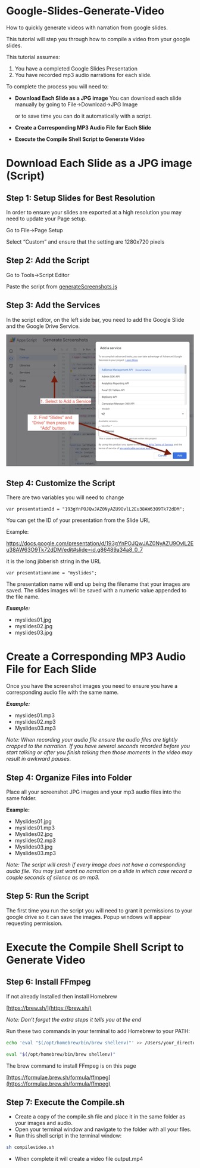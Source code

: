 # Google-Slides-Generate-Video
How to quickly generate videos with narration from google slides.

This tutorial will step you through how to compile a video from your google slides.  

This tutorial assumes:

1. You have a completed Google Slides Presentation
2. You have recorded mp3 audio narrations for each slide.

To complete the process you will need to:

* **Download Each Slide as a JPG image** 
You can download each slide manually by going to File->Download->JPG Image

    or to save time you can do it automatically with a script.

* **Create a Corresponding MP3 Audio File for Each Slide**
* **Execute the Compile Shell Script to Generate Video**


# Download Each Slide as a JPG image (Script)


## Step 1: Setup Slides for Best Resolution

In order to ensure your slides are exported at a high resolution you may need to update your Page setup.

Go to File->Page Setup

Select “Custom” and ensure that the setting are 1280x720 pixels


## Step 2: Add the Script

Go to Tools->Script Editor

Paste the script from [generateScreenshots.js](https://github.com/jazmy/Google-Slides-Generate-Video/blob/main/generateScreenshots.js)


## Step 3: Add the Services

In the script editor, on the left side bar, you need to add the Google Slide and the Google Drive Service.

![alt text](https://github.com/jazmy/Google-Slides-Generate-Video/blob/main/Adding_Services_Google_Scripts.jpg?raw=true)


## Step 4: Customize the Script

There are two variables you will need to change


```
var presentationId = "193gYnPOJQwJAZ0NyAZU9OvlL2Eu38AW63O9Tk72dDM";
```

You can get the ID of your presentation from the Slide URL

Example:

https://docs.google.com/presentation/d/193gYnPOJQwJAZ0NyAZU9OvlL2Eu38AW63O9Tk72dDM/edit#slide=id.g86489a34a8_0_7

it is the long jibberish string in the URL


```
var presentationname = "myslides";
```


The presentation name will end up being the filename that your images are saved. The slides images will be saved with a numeric value appended to the file name.

**_Example:_** 

* myslides01.jpg
* myslides02.jpg
* myslides03.jpg


# Create a Corresponding MP3 Audio File for Each Slide

Once you have the screenshot images you need to ensure you have a corresponding audio file with the same name.

**_Example:_** 

* myslides01.mp3
* myslides02.mp3
* Myslides03.mp3

_Note: When recording your audio file ensure the audio files are tightly cropped to the narration. If you have several seconds recorded before you start talking or after you finish talking then those moments in the video may result in awkward pauses._


## Step 4: Organize Files into Folder

Place all your screenshot JPG images and your mp3 audio files into the same folder.

**Example:**

* Myslides01.jpg
* myslides01.mp3
* Myslides02.jpg
* myslides02.mp3
* Myslides03.jpg
* Myslides03.mp3

_Note: The script will crash if every image does not have a corresponding audio file. You may just want no narration on a slide in which case record a couple seconds of silence as an mp3._


## Step 5: Run the Script

The first time you run the script you will need to grant it permissions to your google drive so it can save the images. Popup windows will appear requesting permission.


# Execute the Compile Shell Script to Generate Video


## Step 6: Install FFmpeg

If not already Installed then install Homebrew

[https://brew.sh/](https://brew.sh/)

_Note: Don’t forget the extra steps it tells you at the end_

Run these two commands in your terminal to add Homebrew to your PATH:

```sh
echo 'eval "$(/opt/homebrew/bin/brew shellenv)"' >> /Users/your_directory/.zprofile
```

```sh
eval "$(/opt/homebrew/bin/brew shellenv)"
```

The brew command to install FFmpeg is on this page

[https://formulae.brew.sh/formula/ffmpeg](https://formulae.brew.sh/formula/ffmpeg)


## Step 7: Execute the Compile.sh

* Create a copy of the compile.sh file and place it in the same folder as your images and audio.
* Open your terminal window and navigate to the folder with all your files.
* Run this shell script in the terminal window: 

```sh
sh compilevideo.sh
```

* When complete it will create a video file output.mp4 

